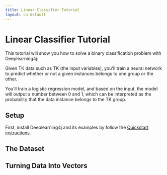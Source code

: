 ```yaml
---
title: Linear Classifier Tutorial
layout: cn-default
---
```


# Linear Classifier Tutorial

This tutorial will show you how to solve a binary classification problem with Deeplearning4j: 

Given TK data such as TK (the input variables), you'll train a neural network to predict whether or not a given instances belongs to one group or the other. 

You'll train a logistic regression model, and based on the input, the model will output a number between 0 and 1, which can be interpreted as the probability that the data instance belongs to the TK group.

## Setup

First, install Deeplearning4j and its examples by follow the [Quickstart instructions](./quickstart).

## The Dataset

## Turning Data Into Vectors

